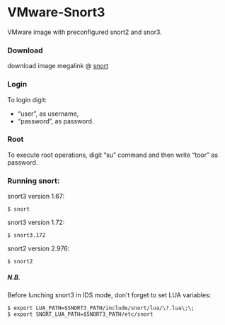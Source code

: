 # VMware-Snort3
VMware image with preconfigured snort2 and snor3.


###  Download 
download image megalink @ [snort][mega]


### Login
To login digit: 
* “user”, as username, 
* “password”, as password.

### Root
To execute root operations, digit “su” command and then write “toor” as password.


### Running snort:

snort3 version 1.67: 
```
$ snort
```
snort3 version 1.72:  
 ```
$ snort3.172
```
snort2 version 2.976: 
 ```
$ snort2
```

##### N.B. 
Before lunching snort3 in IDS mode, don't forget to set LUA variables:
 ```
$ export LUA_PATH=$SNORT3_PATH/include/snort/lua/\?.lua\;\;
$ export SNORT_LUA_PATH=$SNORT3_PATH/etc/snort
```

[mega]: <https://mega.nz/>



